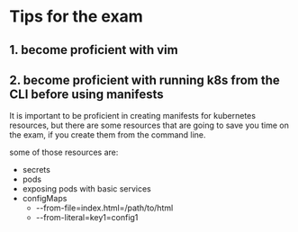 # Tips for the exam 

## 1. become proficient with vim 


## 2. become proficient with running k8s from the CLI before using manifests

It is important to be proficient in creating manifests for kubernetes resources, but there are some resources that are going to save you time on the exam, if you create them from the command line.

some of those resources are: 
- secrets 
- pods 
- exposing pods with basic services 
- configMaps
    - --from-file=index.html=/path/to/html
    - --from-literal=key1=config1


